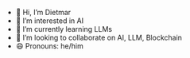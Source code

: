- 👋 Hi, I’m Dietmar
- 👀 I’m interested in AI
- 🌱 I’m currently learning LLMs
- 💞️ I’m looking to collaborate on AI, LLM, Blockchain
- 😄 Pronouns: he/him
